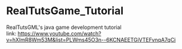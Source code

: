 # RealTutsGame_Tutorial
RealTutsGML's java game development tutorial
<br />
link: https://www.youtube.com/watch?v=hXImR8Wm53M&list=PLWms45O3n--6KCNAEETGiVTEFvnqA7qCi
